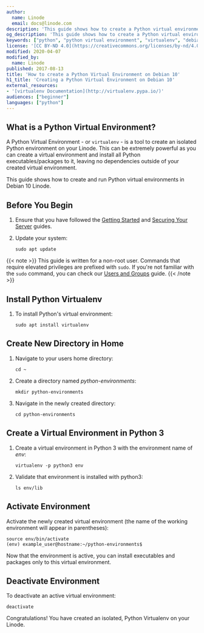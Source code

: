 ```yaml
---
author:
  name: Linode
  email: docs@linode.com
description: 'This guide shows how to create a Python virtual environment on Debian 10 Linode.'
og_description: 'This guide shows how to create a Python virtual environment on Debian 10 Linode.'
keywords: ["python", "python virtual environment", "virtualenv", "debian"]
license: '[CC BY-ND 4.0](https://creativecommons.org/licenses/by-nd/4.0)'
modified: 2020-04-07
modified_by:
  name: Linode
published: 2017-08-13
title: 'How to create a Python Virtual Environment on Debian 10'
h1_title: 'Creating a Python Virtual Environment on Debian 10'
external_resources:
- '[virtualenv Documentation](http://virtualenv.pypa.io/)'
audiences: ["beginner"]
languages: ["python"]
---
```


## What is a Python Virtual Environment?

A Python Virtual Environment - or `virtualenv` - is a tool to create an isolated Python environment on your Linode. This can be extremely powerful as you can create a virtual environment and install all Python executables/packages to it, leaving no dependencies outside of your created virtual environment.

This guide shows how to create and run Python virtual environments in Debian 10 Linode.

## Before You Begin

1.  Ensure that you have followed the [Getting Started](/docs/getting-started) and [Securing Your Server](/docs/security/securing-your-server) guides.

1.  Update your system:

        sudo apt update

{{< note >}}
This guide is written for a non-root user. Commands that require elevated privileges are prefixed with `sudo`. If you're not familiar with the `sudo` command, you can check our [Users and Groups](/docs/tools-reference/linux-users-and-groups) guide.
{{< /note >}}

## Install Python Virtualenv

1.  To install Python's virtual environment:

        sudo apt install virtualenv

## Create New Directory in Home

1.  Navigate to your users home directory:

        cd ~

2.  Create a directory named *python-environments*:

        mkdir python-environments

3.  Navigate in the newly created directory:

        cd python-environments

## Create a Virtual Environment in Python 3

1.  Create a virtual environment in Python 3 with the environment name of *env*:

        virtualenv -p python3 env

2.  Validate that environment is installed with python3:

        ls env/lib

## Activate Environment

Activate the newly created virtual environment (the name of the working environment will appear in parentheses):

    source env/bin/activate
    (env) example_user@hostname:~/python-environments$

Now that the environment is active, you can install executables and packages only to this virtual environment.

## Deactivate Environment

To deactivate an active virtual environment:

    deactivate

Congratulations! You have created an isolated, Python Virtualenv on your Linode.
